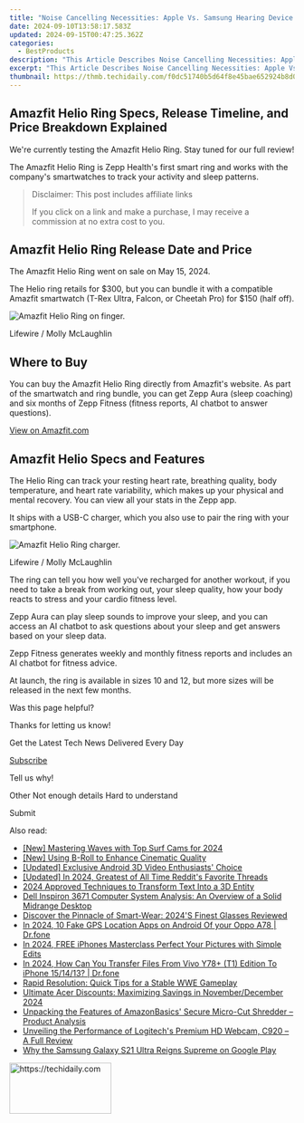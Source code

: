 ```yaml
---
title: "Noise Cancelling Necessities: Apple Vs. Samsung Hearing Device Showdown"
date: 2024-09-10T13:58:17.583Z
updated: 2024-09-15T00:47:25.362Z
categories:
  - BestProducts
description: "This Article Describes Noise Cancelling Necessities: Apple Vs. Samsung Hearing Device Showdown"
excerpt: "This Article Describes Noise Cancelling Necessities: Apple Vs. Samsung Hearing Device Showdown"
thumbnail: https://thmb.techidaily.com/f0dc51740b5d64f8e45bae652924b8d0b0eb3f851cc9edff9cc176e05392dec4.png
---
```


## Amazfit Helio Ring Specs, Release Timeline, and Price Breakdown Explained

We're currently testing the Amazfit Helio Ring. Stay tuned for our full review!

 The Amazfit Helio Ring is Zepp Health's first smart ring and works with the company's smartwatches to track your activity and sleep patterns.

>  Disclaimer: This post includes affiliate links
>
>  If you click on a link and make a purchase, I may receive a commission at no extra cost to you.
>

## Amazfit Helio Ring Release Date and Price

 The Amazfit Helio Ring went on sale on May 15, 2024\.

 The Helio ring retails for $300, but you can bundle it with a compatible Amazfit smartwatch (T-Rex Ultra, Falcon, or Cheetah Pro) for $150 (half off).

![Amazfit Helio Ring on finger.](https://www.lifewire.com/thmb/fZmZBwZyOcfLxxOFKRzZYHN-2Cg=/1500x0/filters:no_upscale():max_bytes(150000):strip_icc():format(webp)/AmazfitHelioRing_crop-574642441bec41228958dcb4025e662a.jpg)

Lifewire / Molly McLaughlin

## Where to Buy

 You can buy the Amazfit Helio Ring directly from Amazfit's website. As part of the smartwatch and ring bundle, you can get Zepp Aura (sleep coaching) and six months of Zepp Fitness (fitness reports, AI chatbot to answer questions).

[View on Amazfit.com](https://us.amazfit.com/products/amazfit-helio-ring)

## Amazfit Helio Specs and Features

 The Helio Ring can track your resting heart rate, breathing quality, body temperature, and heart rate variability, which makes up your physical and mental recovery. You can view all your stats in the Zepp app.

 It ships with a USB-C charger, which you also use to pair the ring with your smartphone.

![Amazfit Helio Ring charger.](https://www.lifewire.com/thmb/Er_MEJDbTps5jv74Y7giffV-KG4=/1500x0/filters:no_upscale():max_bytes(150000):strip_icc():format(webp)/AmazfitHelioRingCharger-c360c0a7cedf4b099a4a7764d58729f2.jpg)

Lifewire / Molly McLaughlin

 The ring can tell you how well you've recharged for another workout, if you need to take a break from working out, your sleep quality, how your body reacts to stress and your cardio fitness level.

 Zepp Aura can play sleep sounds to improve your sleep, and you can access an AI chatbot to ask questions about your sleep and get answers based on your sleep data.

 Zepp Fitness generates weekly and monthly fitness reports and includes an AI chatbot for fitness advice.

 At launch, the ring is available in sizes 10 and 12, but more sizes will be released in the next few months.

Was this page helpful?

Thanks for letting us know!

 Get the Latest Tech News Delivered Every Day

[Subscribe](https://www.lifewire.com/#)

Tell us why!

 Other  Not enough details  Hard to understand

 Submit

<ins class="adsbygoogle"
     style="display:block"
     data-ad-format="autorelaxed"
     data-ad-client="ca-pub-7571918770474297"
     data-ad-slot="1223367746"></ins>

<ins class="adsbygoogle"
     style="display:block"
     data-ad-client="ca-pub-7571918770474297"
     data-ad-slot="8358498916"
     data-ad-format="auto"
     data-full-width-responsive="true"></ins>

<span class="atpl-alsoreadstyle">Also read:</span>
<div><ul>
<li><a href="https://fox-helps.techidaily.com/new-mastering-waves-with-top-surf-cams-for-2024/"><u>[New] Mastering Waves with Top Surf Cams for 2024</u></a></li>
<li><a href="https://fox-direct.techidaily.com/new-using-b-roll-to-enhance-cinematic-quality/"><u>[New] Using B-Roll to Enhance Cinematic Quality</u></a></li>
<li><a href="https://some-knowledge.techidaily.com/updated-exclusive-android-3d-video-enthusiasts-choice/"><u>[Updated] Exclusive Android 3D Video Enthusiasts' Choice</u></a></li>
<li><a href="https://vp-tips.techidaily.com/updated-in-2024-greatest-of-all-time-reddits-favorite-threads/"><u>[Updated] In 2024, Greatest of All Time Reddit's Favorite Threads</u></a></li>
<li><a href="https://article-files.techidaily.com/2024-approved-techniques-to-transform-text-into-a-3d-entity/"><u>2024 Approved Techniques to Transform Text Into a 3D Entity</u></a></li>
<li><a href="https://buynow-reviews.techidaily.com/dell-inspiron-3671-computer-system-analysis-an-overview-of-a-solid-midrange-desktop/"><u>Dell Inspiron 3671 Computer System Analysis: An Overview of a Solid Midrange Desktop</u></a></li>
<li><a href="https://buynow-reviews.techidaily.com/discover-the-pinnacle-of-smart-wear-2024s-finest-glasses-reviewed/"><u>Discover the Pinnacle of Smart-Wear: 2024'S Finest Glasses Reviewed</u></a></li>
<li><a href="https://android-location.techidaily.com/in-2024-10-fake-gps-location-apps-on-android-of-your-oppo-a78-drfone-by-drfone-virtual/"><u>In 2024, 10 Fake GPS Location Apps on Android Of your Oppo A78 | Dr.fone</u></a></li>
<li><a href="https://article-knowledge.techidaily.com/in-2024-free-iphones-masterclass-perfect-your-pictures-with-simple-edits/"><u>In 2024, FREE iPhones Masterclass Perfect Your Pictures with Simple Edits</u></a></li>
<li><a href="https://android-transfer.techidaily.com/in-2024-how-can-you-transfer-files-from-vivo-y78plus-t1-edition-to-iphone-151413-drfone-by-drfone-transfer-from-android-transfer-from-android/"><u>In 2024, How Can You Transfer Files From Vivo Y78+ (T1) Edition To iPhone 15/14/13? | Dr.fone</u></a></li>
<li><a href="https://win11-tips.techidaily.com/rapid-resolution-quick-tips-for-a-stable-wwe-gameplay/"><u>Rapid Resolution: Quick Tips for a Stable WWE Gameplay</u></a></li>
<li><a href="https://buynow-reviews.techidaily.com/ultimate-acer-discounts-maximizing-savings-in-novemberdecember-2024/"><u>Ultimate Acer Discounts: Maximizing Savings in November/December 2024</u></a></li>
<li><a href="https://buynow-reviews.techidaily.com/unpacking-the-features-of-amazonbasics-secure-micro-cut-shredder-product-analysis/"><u>Unpacking the Features of AmazonBasics' Secure Micro-Cut Shredder – Product Analysis</u></a></li>
<li><a href="https://buynow-reviews.techidaily.com/unveiling-the-performance-of-logitechs-premium-hd-webcam-c920-a-full-review/"><u>Unveiling the Performance of Logitech's Premium HD Webcam, C920 – A Full Review</u></a></li>
<li><a href="https://buynow-reviews.techidaily.com/why-the-samsung-galaxy-s21-ultra-reigns-supreme-on-google-play/"><u>Why the Samsung Galaxy S21 Ultra Reigns Supreme on Google Play</u></a></li>
</ul></div>

<!-- affiliate ads begin -->
<a href="https://aligracehair.sjv.io/c/5597632/2115929/19272" target="_top" id="2115929">
  <img src="//a.impactradius-go.com/display-ad/19272-2115929" border="0" alt="https://techidaily.com" width="180" height="90"/>
</a>
<img height="0" width="0" src="https://aligracehair.sjv.io/i/5597632/2115929/19272" style="position:absolute;visibility:hidden;" border="0" />
<!-- affiliate ads end -->

